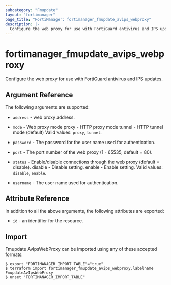 ```yaml
---
subcategory: "Fmupdate"
layout: "fortimanager"
page_title: "FortiManager: fortimanager_fmupdate_avips_webproxy"
description: |-
  Configure the web proxy for use with FortiGuard antivirus and IPS updates.
---
```


# fortimanager_fmupdate_avips_webproxy
Configure the web proxy for use with FortiGuard antivirus and IPS updates.

## Argument Reference


The following arguments are supported:


* `address` - web proxy address.
* `mode` - Web proxy mode proxy - HTTP proxy mode tunnel - HTTP tunnel mode (default) Valid values: `proxy`, `tunnel`.

* `password` - The password for the user name used for authentication.
* `port` - The port number of the web proxy (1 - 65535, default = 80).
* `status` - Enable/disable connections through the web proxy (default = disable). disable - Disable setting. enable - Enable setting. Valid values: `disable`, `enable`.

* `username` - The user name used for authentication.


## Attribute Reference

In addition to all the above arguments, the following attributes are exported:
* `id` - an identifier for the resource.

## Import

Fmupdate AvIpsWebProxy can be imported using any of these accepted formats:
```
$ export "FORTIMANAGER_IMPORT_TABLE"="true"
$ terraform import fortimanager_fmupdate_avips_webproxy.labelname FmupdateAvIpsWebProxy
$ unset "FORTIMANAGER_IMPORT_TABLE"
```

